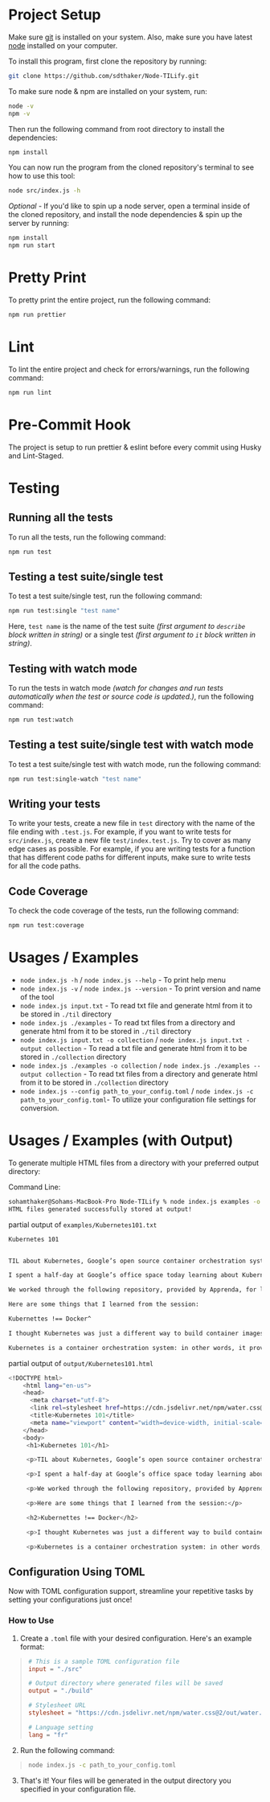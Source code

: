 # Project Setup

Make sure [git](https://git-scm.com/book/en/v2/Getting-Started-Installing-Git) is installed on your system. Also, make sure you have latest [node](https://nodejs.org/en/download) installed on your computer.

To install this program, first clone the repository by running:

```bash
git clone https://github.com/sdthaker/Node-TILify.git
```

To make sure node & npm are installed on your system, run:

```bash
node -v
npm -v
```

Then run the following command from root directory to install the dependencies:

```bash
npm install
```

You can now run the program from the cloned repository's terminal to see how to use this tool:

```bash
node src/index.js -h
```

_Optional_ - If you'd like to spin up a node server, open a terminal inside of the cloned repository, and install the node dependencies & spin up the server by running:

```bash
npm install
npm run start
```

# Pretty Print

To pretty print the entire project, run the following command:

```bash
npm run prettier
```

# Lint

To lint the entire project and check for errors/warnings, run the following command:

```bash
npm run lint
```

# Pre-Commit Hook

The project is setup to run prettier & eslint before every commit using Husky and Lint-Staged.

# Testing

## Running all the tests

To run all the tests, run the following command:

```bash
npm run test
```

## Testing a test suite/single test

To test a test suite/single test, run the following command:

```bash
npm run test:single "test name"
```

Here, `test name` is the name of the test suite _(first argument to `describe` block written in string)_ or a single test _(first argument to `it` block written in string)_.

## Testing with watch mode

To run the tests in watch mode _(watch for changes and run tests automatically when the test or source code is updated.)_, run the following command:

```bash
npm run test:watch
```

## Testing a test suite/single test with watch mode

To test a test suite/single test with watch mode, run the following command:

```bash
npm run test:single-watch "test name"
```

## Writing your tests

To write your tests, create a new file in `test` directory with the name of the file ending with `.test.js`. For example, if you want to write tests for `src/index.js`, create a new file `test/index.test.js`. Try to cover as many edge cases as possible. For example, if you are writing tests for a function that has different code paths for different inputs, make sure to write tests for all the code paths.

## Code Coverage

To check the code coverage of the tests, run the following command:

```bash
npm run test:coverage
```

# Usages / Examples

- `node index.js -h` / `node index.js --help` - To print help menu
- `node index.js -v` / `node index.js --version` - To print version and name of the tool
- `node index.js input.txt` - To read txt file and generate html from it to be stored in `./til` directory
- `node index.js ./examples` - To read txt files from a directory and generate html from it to be stored in `./til` directory
- `node index.js input.txt -o collection` / `node index.js input.txt -output collection` - To read a txt file and generate html from it to be stored in `./collection` directory
- `node index.js ./examples -o collection` / `node index.js ./examples --output collection` - To read txt files from a directory and generate html from it to be stored in `./collection` directory
- `node index.js --config path_to_your_config.toml` / `node index.js -c path_to_your_config.toml`- To utilize your configuration file settings for conversion.

# Usages / Examples (with Output)

To generate multiple HTML files from a directory with your preferred output directory:

Command Line:

```bash
sohamthaker@Sohams-MacBook-Pro Node-TILify % node index.js examples -o output
HTML files generated successfully stored at output!
```

partial output of `examples/Kubernetes101.txt`

```bash
Kubernetes 101


TIL about Kubernetes, Google’s open source container orchestration system.

I spent a half-day at Google’s office space today learning about Kubernetes from the folks at Apprenda. Going in to the session, I thought I had a grasp on what Kubernetes was, but quickly realized I had many misconceptions.

We worked through the following repository, provided by Apprenda, for learning some of the basics of Kubernetes: https://github.com/apprenda/hands-on-with-kubernetes-gke.

Here are some things that I learned from the session:

Kubernettes !== Docker^

I thought Kubernetes was just a different way to build container images like you can with Docker… not so!

Kubernetes is a container orchestration system: in other words, it provides the necessary components for configuring, deploying and scaling images that are built with Docker.
```

partial output of `output/Kubernetes101.html`

```bash
<!DOCTYPE html>
    <html lang="en-us">
    <head>
      <meta charset="utf-8">
      <link rel=stylesheet href=https://cdn.jsdelivr.net/npm/water.css@2/out/water.css>
      <title>Kubernetes 101</title>
      <meta name="viewport" content="width=device-width, initial-scale=1">
    </head>
    <body>
     <h1>Kubernetes 101</h1>

     <p>TIL about Kubernetes, Google’s open source container orchestration system.</p>

     <p>I spent a half-day at Google’s office space today learning about Kubernetes from the folks at Apprenda. Going in to the session, I thought I had a grasp on what Kubernetes was, but quickly realized I had many misconceptions.</p>

     <p>We worked through the following repository, provided by Apprenda, for learning some of the basics of Kubernetes: <a href="https://github.com/apprenda/hands-on-with-kubernetes-gke." target="_blank">https://github.com/apprenda/hands-on-with-kubernetes-gke.</a></p>

     <p>Here are some things that I learned from the session:</p>

     <h2>Kubernettes !== Docker</h2>

     <p>I thought Kubernetes was just a different way to build container images like you can with Docker… not so!</p>

     <p>Kubernetes is a container orchestration system: in other words, it provides the necessary components for configuring, deploying and scaling images that are built with Docker.</p>
```

## Configuration Using TOML

Now with TOML configuration support, streamline your repetitive tasks by setting your configurations just once!

### How to Use

1. Create a `.toml` file with your desired configuration. Here's an example format:

> ```toml
> # This is a sample TOML configuration file
> input = "./src"
>
> # Output directory where generated files will be saved
> output = "./build"
>
> # Stylesheet URL
> stylesheet = "https://cdn.jsdelivr.net/npm/water.css@2/out/water.css"
>
> # Language setting
> lang = "fr"
> ```

2. Run the following command:

> ```bash
> node index.js -c path_to_your_config.toml
> ```

3. That's it! Your files will be generated in the output directory you specified in your configuration file.
